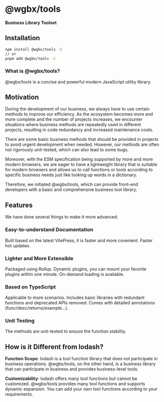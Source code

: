 # @wgbx/tools

**Business Library Toolset**

## Installation

```bash
npm install @wgbx/tools -S
// or
pnpm add @wgbx/tools -S
```

### What is @wgbx/tools?

@wgbx/tools is a concise and powerful modern JavaScript utility library.

## Motivation

During the development of our business, we always have to use certain methods to improve our efficiency. As the ecosystem becomes more and more complete and the number of projects increases, we encounter situations where business methods are repeatedly used in different projects, resulting in code redundancy and increased maintenance costs.

There are some basic business methods that should be provided in projects to avoid urgent development when needed. However, our methods are often not rigorously unit-tested, which can also lead to some bugs.

Moreover, with the ESM specification being supported by more and more modern browsers, we are eager to have a lightweight library that is suitable for modern browsers and allows us to call functions or tools according to specific business needs just like looking up words in a dictionary.

Therefore, we initiated @wgbx/tools, which can provide front-end developers with a basic and comprehensive business tool library.

## Features

We have done several things to make it more advanced.

### Easy-to-understand Documentation

Built based on the latest VitePress, it is faster and more covenient.
Faster hot updates.

### Lighter and More Extensible

Packaged using Rollup.
Dynamic plugins, you can mount your favorite plugins within one minute.
On-demand loading is available.

### Based on TypeScript

Applicable to more scenarios.
Includes basic libraries with redundant functions and deprecated APIs removed.
Comes with detailed annotations (func/desc/returns/example...).

### Unit Testing

The methods are unit-tested to ensure the function stability.

## How is it Different from lodash?

**Function Scope**: lodash is a tool function library that does not participate in business operations. @wgbx/tools, on the other hand, is a business library that can participate in business and provides business-level tools.

**Customizability**: lodash offers many tool functions but cannot be customized. @wgbx/tools provides many tool functions and supports dynamic expansion. You can add your own tool functions according to your requirements.